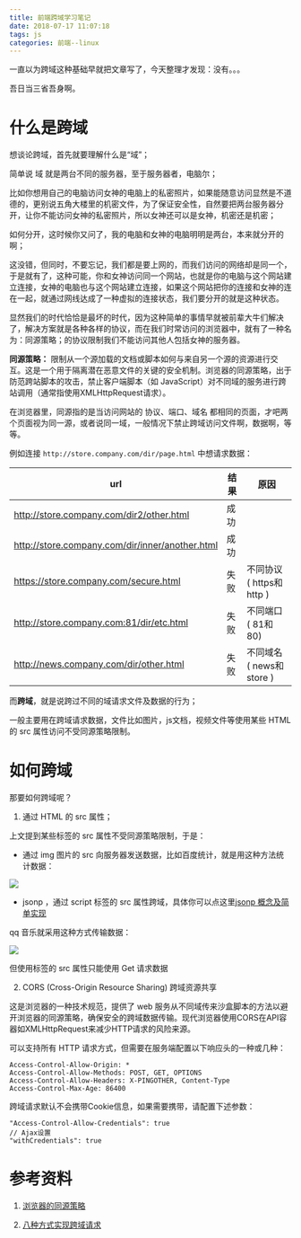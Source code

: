 ```yaml
---
title: 前端跨域学习笔记
date: 2018-07-17 11:07:18
tags: js
categories: 前端--linux
---
```


一直以为跨域这种基础早就把文章写了，今天整理才发现：没有。。。

吾日当三省吾身啊。
<!-- more -->

# 什么是跨域

想谈论跨域，首先就要理解什么是“域”；

简单说 域 就是两台不同的服务器，至于服务器者，电脑尔；

比如你想用自己的电脑访问女神的电脑上的私密照片，如果能随意访问显然是不道德的，更别说五角大楼里的机密文件，为了保证安全性，自然要把两台服务器分开，让你不能访问女神的私密照片，所以女神还可以是女神，机密还是机密；

如何分开，这时候你又问了，我的电脑和女神的电脑明明是两台，本来就分开的啊；

这没错，但同时，不要忘记，我们都是要上网的，而我们访问的网络却是同一个，于是就有了，这种可能，你和女神访问同一个网站，也就是你的电脑与这个网站建立连接，女神的电脑也与这个网站建立连接，如果这个网站把你的连接和女神的连在一起，就通过网线达成了一种虚拟的连接状态，我们要分开的就是这种状态。

显然我们的时代恰恰是最坏的时代，因为这种简单的事情早就被前辈大牛们解决了，解决方案就是各种各样的协议，而在我们时常访问的浏览器中，就有了一种名为：同源策略；的协议限制我们不能访问其他人包括女神的服务器。

**同源策略：** 限制从一个源加载的文档或脚本如何与来自另一个源的资源进行交互。这是一个用于隔离潜在恶意文件的关键的安全机制。浏览器的同源策略，出于防范跨站脚本的攻击，禁止客户端脚本（如 JavaScript）对不同域的服务进行跨站调用（通常指使用XMLHttpRequest请求）。

在浏览器里，同源指的是当访问网站的 协议、端口、域名 都相同的页面，才吧两个页面视为同一源，或者说同一域，一般情况下禁止跨域访问文件啊，数据啊，等等。

例如连接 `http://store.company.com/dir/page.html` 中想请求数据：

| url | 结果 | 原因|
|--|--|--|
|http://store.company.com/dir2/other.html | 成功| |
|http://store.company.com/dir/inner/another.html | 成功||
|https://store.company.com/secure.html| 失败 | 不同协议 ( https和http )|
|http://store.company.com:81/dir/etc.html| 失败 | 不同端口 ( 81和80)|
|http://news.company.com/dir/other.html| 失败 | 不同域名 ( news和store )|

而**跨域**，就是说跨过不同的域请求文件及数据的行为；

一般主要用在跨域请求数据，文件比如图片，js文档，视频文件等使用某些 HTML 的 src 属性访问不受同源策略限制。

# 如何跨域

那要如何跨域呢？

1. 通过 HTML 的 src 属性；

上文提到某些标签的 src 属性不受同源策略限制，于是：

* 通过 img 图片的 src 向服务器发送数据，比如百度统计，就是用这种方法统计数据：

![](./01.jpg)

* jsonp ，通过 script 标签的 src 属性跨域，具体你可以点这里[jsonp 概念及简单实现](https://feke9432.github.io/2017/11/28/2017-11-28-jsonp/)

qq 音乐就采用这种方式传输数据：

![](./02.jpg)

但使用标签的 src 属性只能使用 Get 请求数据

2. CORS (Cross-Origin Resource Sharing) 跨域资源共享

这是浏览器的一种技术规范，提供了 web 服务从不同域传来沙盒脚本的方法以避开浏览器的同源策略，确保安全的跨域数据传输。现代浏览器使用CORS在API容器如XMLHttpRequest来减少HTTP请求的风险来源。

可以支持所有 HTTP 请求方式，但需要在服务端配置以下响应头的一种或几种：

```
Access-Control-Allow-Origin: *
Access-Control-Allow-Methods: POST, GET, OPTIONS
Access-Control-Allow-Headers: X-PINGOTHER, Content-Type
Access-Control-Max-Age: 86400
```

跨域请求默认不会携带Cookie信息，如果需要携带，请配置下述参数：

```
"Access-Control-Allow-Credentials": true
// Ajax设置
"withCredentials": true
```

# 参考资料

1. [浏览器的同源策略](https://developer.mozilla.org/zh-CN/docs/Web/Security/Same-origin_policy)

2. [八种方式实现跨域请求](https://blog.csdn.net/ligang2585116/article/details/73072868)